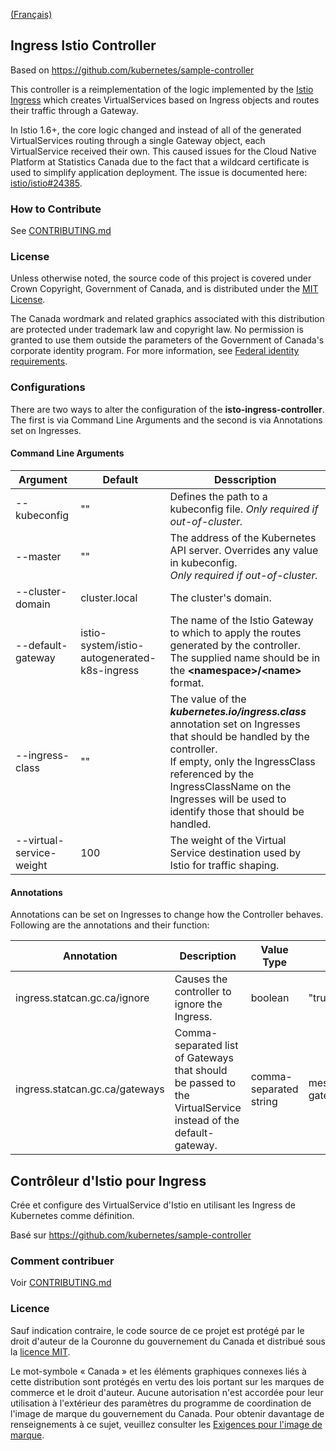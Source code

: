 [(Français)](#contr%C3%B4leur-distio-pour-ingress)

## Ingress Istio Controller
Based on https://github.com/kubernetes/sample-controller

This controller is a reimplementation of the logic implemented by the [Istio Ingress](https://istio.io/latest/docs/tasks/traffic-management/ingress/kubernetes-ingress/) which creates VirtualServices based on Ingress objects and routes their traffic through a Gateway. 

In Istio 1.6+, the core logic changed and instead of all of the generated VirtualServices routing through a single Gateway object, each VirtualService received their own. This caused issues for the Cloud Native Platform at Statistics Canada due to the fact that a wildcard certificate is used to simplify application deployment.  The issue is documented here: [istio/istio#24385](https://github.com/istio/istio/issues/24385).

### How to Contribute

See [CONTRIBUTING.md](CONTRIBUTING.md)

### License

Unless otherwise noted, the source code of this project is covered under Crown Copyright, Government of Canada, and is distributed under the [MIT License](LICENSE).

The Canada wordmark and related graphics associated with this distribution are protected under trademark law and copyright law. No permission is granted to use them outside the parameters of the Government of Canada's corporate identity program. For more information, see [Federal identity requirements](https://www.canada.ca/en/treasury-board-secretariat/topics/government-communications/federal-identity-requirements.html).

### Configurations
There are two ways to alter the configuration of the **isto-ingress-controller**. 
The first is via Command Line Arguments and the second is via Annotations set on Ingresses.

#### Command Line Arguments

| Argument                 | Default                                      | Desscription                                                                                                                                                                                                                                                           |
| ------------------------ | -------------------------------------------- | ---------------------------------------------------------------------------------------------------------------------------------------------------------------------------------------------------------------------------------------------------------------------- |
| --kubeconfig             | ""                                           | Defines the path to a kubeconfig file. *Only required if out-of-cluster.*                                                                                                                                                                                              |
| --master                 | ""                                           | The address of the Kubernetes API server. Overrides any value in kubeconfig. <br>*Only required if out-of-cluster.*                                                                                                                                                    |
| --cluster-domain         | cluster.local                                | The cluster's domain.                                                                                                                                                                                                                                                  |
| --default-gateway        | istio-system/istio-autogenerated-k8s-ingress | The name of the Istio Gateway to which to apply the routes generated by the controller. <br>The supplied name should be in the **\<namespace>/\<name>** format.                                                                                                        |
| --ingress-class          | ""                                           | The value of the ***kubernetes.io/ingress.class*** annotation set on Ingresses that should be handled by the controller.<br>If empty, only the IngressClass referenced by the IngressClassName on the Ingresses will be used to identify those that should be handled. |
| --virtual-service-weight | 100                                          | The weight of the Virtual Service destination used by Istio for traffic shaping.                                                                                                                                                                                       |

#### Annotations
Annotations can be set on Ingresses to change how the Controller behaves. Following are the annotations and their function:

| Annotation                     | Description                                                                                                  | Value Type             | Example Values               |
| ------------------------------ | ------------------------------------------------------------------------------------------------------------ | ---------------------- | ---------------------------- |
| ingress.statcan.gc.ca/ignore   | Causes the controller to ignore the Ingress.                                                                 | boolean                | "true"                       |
| ingress.statcan.gc.ca/gateways | Comma-separated list of Gateways that should be passed to the VirtualService instead of the default-gateway. | comma-separated string | mesh,production/prod-gateway |

## Contrôleur d'Istio pour Ingress

Crée et configure des VirtualService d'Istio en utilisant les Ingress de Kubernetes comme définition.

Basé sur https://github.com/kubernetes/sample-controller

### Comment contribuer

Voir [CONTRIBUTING.md](CONTRIBUTING.md)

### Licence

Sauf indication contraire, le code source de ce projet est protégé par le droit d'auteur de la Couronne du gouvernement du Canada et distribué sous la [licence MIT](LICENSE).

Le mot-symbole « Canada » et les éléments graphiques connexes liés à cette distribution sont protégés en vertu des lois portant sur les marques de commerce et le droit d'auteur. Aucune autorisation n'est accordée pour leur utilisation à l'extérieur des paramètres du programme de coordination de l'image de marque du gouvernement du Canada. Pour obtenir davantage de renseignements à ce sujet, veuillez consulter les [Exigences pour l'image de marque](https://www.canada.ca/fr/secretariat-conseil-tresor/sujets/communications-gouvernementales/exigences-image-marque.html).
